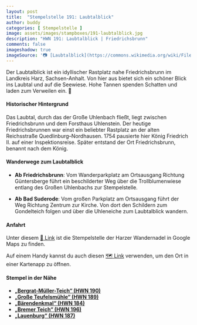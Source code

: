 ```yaml
---
layout: post
title:  "Stempelstelle 191: Laubtalblick"
author: buddy
categories: [ Stempelstelle ]
image: assets/images/stampboxes/191-laubtalblick.jpg
description: "HWN 191: Laubtalblick | Friedrichsbrunn"
comments: false
imageshadow: true
imageSource: '📷 [Laubtalblick](https://commons.wikimedia.org/wiki/File:Laubtalblick.jpg) von <a href="//commons.wikimedia.org/wiki/User:B.Thomas95" title="User:B.Thomas95">Thomas Binder</a> unter Lizenz [CC BY-SA 4.0](https://creativecommons.org/licenses/by-sa/4.0)'
---
```


Der Laubtalblick ist ein idyllischer Rastplatz nahe Friedrichsbrunn im Landkreis Harz, Sachsen-Anhalt. Von hier aus bietet sich ein schöner Blick ins Laubtal und auf die Seewiese. Hohe Tannen spenden Schatten und laden zum Verweilen ein. 🌲

#### Historischer Hintergrund

Das Laubtal, durch das der Große Uhlenbach fließt, liegt zwischen Friedrichsbrunn und dem Forsthaus Uhlenstein. Der heutige Friedrichsbrunnen war einst ein beliebter Rastplatz an der alten Reichsstraße Quedlinburg–Nordhausen. 1754 pausierte hier König Friedrich II. auf einer Inspektionsreise. Später entstand der Ort Friedrichsbrunn, benannt nach dem König. 

#### Wanderwege zum Laubtalblick

- **Ab Friedrichsbrunn**: Vom Wanderparkplatz am Ortsausgang Richtung Güntersberge führt ein beschilderter Weg über die Trollblumenwiese entlang des Großen Uhlenbachs zur Stempelstelle. 

- **Ab Bad Suderode**: Vom großen Parkplatz am Ortsausgang führt der Weg Richtung Zentrum zur Kirche. Von dort den Schildern zum Gondelteich folgen und über die Uhleneiche zum Laubtalblick wandern. 

#### Anfahrt

Unter diesem [📍 Link](https://www.google.com/maps/dir/?api=1&origin=&destination=51.67238%2C%2011.03650) ist die Stempelstelle der Harzer Wandernadel in Google Maps zu finden.

<div class="android-only">
  Auf einem Handy kannst du auch diesen 
  <a href="geo:51.67238,11.03650">🗺️ Link</a> 
  verwenden, um den Ort in einer Kartenapp zu öffnen.
  <p></p>
</div>

#### Stempel in der Nähe

- [**„Bergrat-Müller-Teich“ (HWN 190)**](/stempelstelle-190-bergrat-mueller-teich)
- [**„Große Teufelsmühle“ (HWN 189)**](/stempelstelle-189-grosse-teufelsmuehle)
- [**„Bärendenkmal“ (HWN 184)**](/stempelstelle-184-baerendenkmal)
- [**„Bremer Teich“ (HWN 196)**](/stempelstelle-196-bremer-teich)
- [**„Lauenburg“ (HWN 187)**](/stempelstelle-187-lauenburg)
